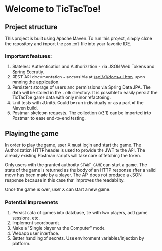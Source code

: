 # Welcome to TicTacToe!

## Project structure
This project is built using Apache Maven. To run this project, simply clone the repository and import the `pom.xml` 
file into your favorite IDE.

### Important features:
1. Stateless Authentication and Authorization - via JSON Web Tokens and Spring Secrutiy.
2. REST API documentation - accessible at [/api/v1/docs-ui.html](http://localhost:8080/api/v1/docs-ui.html) upon running the application.
3. Persistent storage of users and permissions via Spring Data JPA. The data will be stored in the `./db` directory.
It is possible to easily persist the TicTacToe game data with only minor refactoring.
4. Unit tests with JUnit5. Could be run individually or as a part of the Maven build.
5. Postman skeleton requests. The collection (v2.1) can be imported into Postman to ease end-to-end testing.
## Playing the game
In order to play the game, user X must login and start the game. The Authorization HTTP header is used to provide the JWT to the API. The already existing Postman scripts will take care of fetching the token. 

Only users with the granted authority
`START_GAME` can start a game. The state of the game is returned as the body of an HTTP response after a valid move has been made by a player. 
The API does not produce a JSON response because in this case that improves the readability.

Once the game is over, user X can start a new game. 

### Potential improvenets
1. Persist data of games into database, tie with two players, add game sessions, etc.
2. Implement scoreboards.
3. Make a "Single player vs the Computer" mode.
4. Webapp user interface.
5. Better handling of secrets. Use environment variables/injection by platform.

